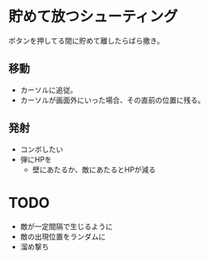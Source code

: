 # 貯めて放つシューティング
ボタンを押してる間に貯めて離したらばら撒き。

## 移動
* カーソルに追従。
* カーソルが画面外にいった場合、その直前の位置に残る。

## 発射
* コンボしたい
* 弾にHPを
  - 壁にあたるか、敵にあたるとHPが減る


# TODO
* 敵が一定間隔で生じるように
* 敵の出現位置をランダムに
* 溜め撃ち
